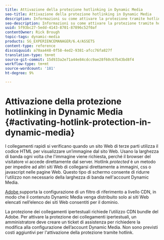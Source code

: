 ```yaml
---
title: Attivazione della protezione hotlinking in Dynamic Media
seo-title: Attivazione della protezione hotlinking in Dynamic Media
description: Informazioni su come attivare la protezione tramite hotlink in Dynamic Media.
seo-description: Informazioni su come attivare la protezione tramite hotlink in Dynamic Media.
uuid: 5f93bc27-5edd-4143-8701-87896c52f0af
contentOwner: Rick Brough
topic-tags: dynamic-media
products: SG_EXPERIENCEMANAGER/6.4/ASSETS
content-type: reference
discoiquuid: a70aa448-0f58-4ed2-9381-afcc76fa827f
translation-type: tm+mt
source-git-commit: 15d933a2e71a44e84cdcc9ae28f60c67b43bd8f4
workflow-type: tm+mt
source-wordcount: '181'
ht-degree: 9%

---
```



# Attivazione della protezione hotlinking in Dynamic Media {#activating-hotlink-protection-in-dynamic-media}

I collegamenti rapidi si verificano quando un sito Web di terze parti utilizza il codice HTML per visualizzare un’immagine dal sito Web. Usano la larghezza di banda ogni volta che l&#39;immagine viene richiesta, perché il browser del visitatore vi accede direttamente dal server. Hotlink *protected* è un metodo per impedire ad altri siti Web di collegarsi direttamente a immagini, css o javascript nelle pagine Web. Questo tipo di schermo consente di ridurre l&#39;utilizzo non necessario della larghezza di banda nell&#39;account Dynamic Media.

[ Adobe ](https://helpx.adobe.com/support.html) supporta la configurazione di un filtro di riferimento a livello CDN, in modo che il contenuto Dynamic Media venga distribuito solo ai siti Web elencati nell’elenco dei siti Web consentiti per il dominio.

La protezione dei collegamenti ipertestuali richiede l’utilizzo  CDN bundle del Adobe. Per attivare la protezione dei collegamenti ipertestuali, un amministratore deve creare un ticket di assistenza per richiedere la modifica alla configurazione dell’account Dynamic Media. Non sono previsti costi aggiuntivi per l&#39;attivazione della protezione tramite hotlink.
